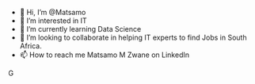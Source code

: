 - 👋 Hi, I’m @Matsamo
- 👀 I’m interested in IT
- 🌱 I’m currently learning Data Science 
- 💞️ I’m looking to collaborate in helping IT experts to find Jobs in South Africa. 
- 📫 How to reach me Matsamo M Zwane on LinkedIn 

<!---
Matsamo/Matsamo is a ✨ special ✨ repository because its `README.md` (this file) appears on your GitHub profile.
You can click the Preview link to take a look at your changes.
--->
G
